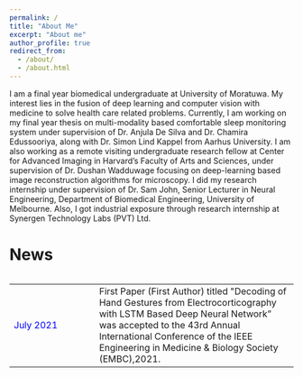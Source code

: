 ```yaml
---
permalink: /
title: "About Me"
excerpt: "About me"
author_profile: true
redirect_from: 
  - /about/
  - /about.html
---
```


I am a final year biomedical undergraduate at University of Moratuwa. My interest lies in the fusion of deep learning and computer vision with medicine to solve health care related problems. Currently, I am working on my final year thesis on multi-modality based comfortable sleep monitoring system under supervision of Dr. Anjula De Silva and Dr. Chamira Edussooriya, along with Dr. Simon Lind Kappel from Aarhus University. I am also working as a remote visiting undergraduate research fellow at Center for Advanced Imaging in Harvard’s Faculty of Arts and Sciences, under supervision of Dr. Dushan Wadduwage focusing on deep-learning based image reconstruction algorithms for microscopy.  I did my research internship under supervision of Dr. Sam John, Senior Lecturer in Neural Engineering, Department of Biomedical Engineering, University of Melbourne. Also, I got industrial exposure through research internship at Synergen Technology Labs (PVT) Ltd. 


News
====
<head>
    <link href="/_pages/news.css" rel="stylesheet">
</head>
 <div style="height: 500px; overflow: auto;">
   <table style = "border-collapse: collapse;width: 100%">
	<colgroup>
       		<col span="1" style="width: 30%;">
       		<col span="1" style="width: 70%;">
    	</colgroup>	
  	<tr>
    		<td><font color="blue">July 2021</font></td>
    		<td>First Paper (First Author) titled "Decoding of Hand Gestures from Electrocorticography with LSTM Based Deep Neural Network” was accepted to the 43rd Annual International Conference of the IEEE Engineering in Medicine & Biology Society (EMBC),2021.</td> 	
	</tr>
   </table> 
 </div>
